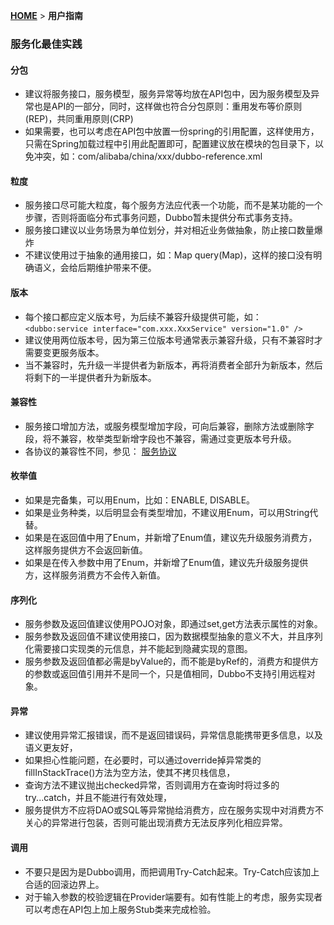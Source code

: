 [**HOME**](Home) > **用户指南**

### 服务化最佳实践

#### 分包

* 建议将服务接口，服务模型，服务异常等均放在API包中，因为服务模型及异常也是API的一部分，同时，这样做也符合分包原则：重用发布等价原则(REP)，共同重用原则(CRP)
* 如果需要，也可以考虑在API包中放置一份spring的引用配置，这样使用方，只需在Spring加载过程中引用此配置即可，配置建议放在模块的包目录下，以免冲突，如：com/alibaba/china/xxx/dubbo-reference.xml

#### 粒度

* 服务接口尽可能大粒度，每个服务方法应代表一个功能，而不是某功能的一个步骤，否则将面临分布式事务问题，Dubbo暂未提供分布式事务支持。
* 服务接口建议以业务场景为单位划分，并对相近业务做抽象，防止接口数量爆炸
* 不建议使用过于抽象的通用接口，如：Map query(Map)，这样的接口没有明确语义，会给后期维护带来不便。

#### 版本

* 每个接口都应定义版本号，为后续不兼容升级提供可能，如： `<dubbo:service interface="com.xxx.XxxService" version="1.0" />`
* 建议使用两位版本号，因为第三位版本号通常表示兼容升级，只有不兼容时才需要变更服务版本。
* 当不兼容时，先升级一半提供者为新版本，再将消费者全部升为新版本，然后将剩下的一半提供者升为新版本。

#### 兼容性

* 服务接口增加方法，或服务模型增加字段，可向后兼容，删除方法或删除字段，将不兼容，枚举类型新增字段也不兼容，需通过变更版本号升级。
* 各协议的兼容性不同，参见： [服务协议](user-guide-protocol-ref#协议参考手册)

#### 枚举值

* 如果是完备集，可以用Enum，比如：ENABLE, DISABLE。
* 如果是业务种类，以后明显会有类型增加，不建议用Enum，可以用String代替。
* 如果是在返回值中用了Enum，并新增了Enum值，建议先升级服务消费方，这样服务提供方不会返回新值。
* 如果是在传入参数中用了Enum，并新增了Enum值，建议先升级服务提供方，这样服务消费方不会传入新值。

#### 序列化

* 服务参数及返回值建议使用POJO对象，即通过set,get方法表示属性的对象。
* 服务参数及返回值不建议使用接口，因为数据模型抽象的意义不大，并且序列化需要接口实现类的元信息，并不能起到隐藏实现的意图。
* 服务参数及返回值都必需是byValue的，而不能是byRef的，消费方和提供方的参数或返回值引用并不是同一个，只是值相同，Dubbo不支持引用远程对象。

#### 异常

* 建议使用异常汇报错误，而不是返回错误码，异常信息能携带更多信息，以及语义更友好，
* 如果担心性能问题，在必要时，可以通过override掉异常类的fillInStackTrace()方法为空方法，使其不拷贝栈信息，
* 查询方法不建议抛出checked异常，否则调用方在查询时将过多的try...catch，并且不能进行有效处理，
* 服务提供方不应将DAO或SQL等异常抛给消费方，应在服务实现中对消费方不关心的异常进行包装，否则可能出现消费方无法反序列化相应异常。

#### 调用

* 不要只是因为是Dubbo调用，而把调用Try-Catch起来。Try-Catch应该加上合适的回滚边界上。
* 对于输入参数的校验逻辑在Provider端要有。如有性能上的考虑，服务实现者可以考虑在API包上加上服务Stub类来完成检验。